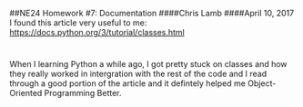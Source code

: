 ##NE24 Homework #7: Documentation
####Chris Lamb
####April 10, 2017
I found this article very useful to me:
https://docs.python.org/3/tutorial/classes.html
# 
When I learning Python a while ago, I got pretty stuck on classes and how they really worked in intergration with the rest of the code and I read through a good portion of the article and it defintely helped me Object-Oriented Programming Better.

